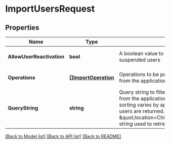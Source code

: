 # ImportUsersRequest

## Properties
Name | Type | Description | Notes
------------ | ------------- | ------------- | -------------
**AllowUserReactivation** | **bool** | A boolean value to allow the reactivation of suspended users | [optional] [default to null]
**Operations** | [**[]ImportOperation**](ImportOperation.md) | Operations to be performed on the user list returned from the application | [optional] [default to null]
**QueryString** | **string** | Query string to filter and sort the user list returned from the application.  The supported filtering and sorting varies by application.  If no value is sent, all users are returned. **Example:** \&quot;location&#x3D;Chicago&amp;department&#x3D;IT\&quot;Query string used to retrieve users from service | [optional] [default to null]

[[Back to Model list]](../README.md#documentation-for-models) [[Back to API list]](../README.md#documentation-for-api-endpoints) [[Back to README]](../README.md)


